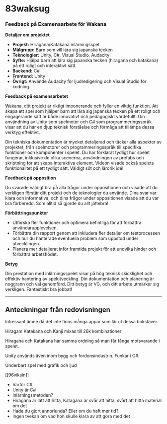 # 83waksug
### Feedback på Examensarbete för Wakana

**Detaljer om projektet**

- **Projekt:** Hiragana/Katakana inlärningsspel
- **Målgrupp:** Barn som vill lära sig japanska tecken
- **Teknologier:** Unity, C#, Visual Studio, Audacity
- **Syfte:** Hjälpa barn att lära sig japanska tecken (hiragana och katakana) på ett roligt och interaktivt sätt.
- **Backend:** C#
- **Frontend:** Unity 
- **Övrigt:** Använde Audacity för ljudredigering och Visual Studio för kodning.

**Feedback på examensarbetet**

Wakana, ditt projekt är riktigt imponerande och fyller en viktig funktion. Att skapa ett spel som hjälper barn att lära sig japanska tecken på ett roligt och engagerande sätt är både innovativt och pedagogiskt värdefullt. Din användning av Unity som spelmotor och C# som programmeringsspråk visar att du har en djup teknisk förståelse och förmåga att tillämpa dessa verktyg effektivt.

Din tekniska dokumentation är mycket detaljerad och täcker alla aspekter av projektet, från spelmotorer och programmeringsspråk till specifika funktioner och komponenter i spelet. Du har förklarat tydligt hur spelet fungerar, inklusive de olika scenerna, användningen av prefabs och skriptning för att skapa interaktiva element. Videon visade också spelets funktionalitet på ett tydligt sätt. Väldigt söt och lärorik idé!

**Feedback på opposition**

Du svarade väldigt bra på alla frågor under oppositionen och visade att du verkligen förstår ditt projekt och de teknologier du använde. Dina svar var klara och informativa, och dina frågor under oppositionen visade att du var bra förberedd. Som alltid så gjorde du allt jättebra!

**Förbättringspunkter**

- Utforska fler funktioner och optimera befintliga för att förbättra användarupplevelsen.
- Förbättra din rapport genom att inkludera fler detaljer om testprocessen och hur du hanterade eventuella problem som uppstod under utvecklingen.
- Planera mer detaljerat inför framtida projekt för att undvika hinder och förbättra arbetsflödet.

**Betyg**

Din prestation med inlärningsspelet visar på hög teknisk skicklighet och effektiv hantering av spelutveckling. Din dokumentation och planering är noggrann och väl genomförd. Ditt betyg är VG, och ditt arbete utmärker sig verkligen. Fantastiskt bra jobbat!

---


## Anteckningar från redovisningen


Intressant ämne då det inte finns många appar som lär ut dessa bokstäver.

Hiragam Katakana och Kanji mixas till 26k kombinationer

Hiragana och Katakana har samma ordning så man får fånga motsvarande i spelet.

Unity används även inom bygg och fordonsindustrin. Funkar i C#.

Underbart spel med grafik och ljud

[[96viksin]]
- Varför C#
- Unity är C#
- Inlärningsmetoden?
- Hiragana är lätt att hitta, Katagana är svår att hitta, svårt att hitta material om det
- Hade du gjort annorlunda? Eller om du haft mer tid?
- Ingen tvekan om vad hon skulle klara av att göra med det
